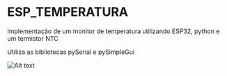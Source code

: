 # ESP_TEMPERATURA
Implementação de um monitor de temperatura utilizando ESP32, python e um termistor NTC

Utiliza as bibliotecas pySerial e pySimpleGui

![Alt text](https://github.com/RafaelMarasca/ESP_TEMPERATURA/printGUI.png?raw=true)

